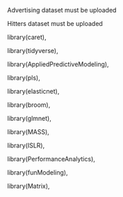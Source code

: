 Advertising dataset must be uploaded

Hitters dataset must be uploaded

library(caret),

library(tidyverse),

library(AppliedPredictiveModeling),

library(pls),

library(elasticnet),

library(broom),

library(glmnet),

library(MASS),

library(ISLR),

library(PerformanceAnalytics),

library(funModeling),

library(Matrix),
